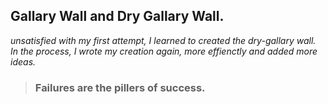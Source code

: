 ## Gallary Wall and Dry Gallary Wall.

_unsatisfied with my first attempt, I learned to created the dry-gallary wall. In the process, I wrote my creation again, more effienctly and added more ideas._

> ### Failures are the pillers of success.



